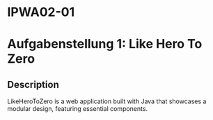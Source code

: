 # IPWA02-01
# Aufgabenstellung 1: Like Hero To Zero

## Description

LikeHeroToZero is a web application built with Java that showcases a modular design, featuring essential components.
